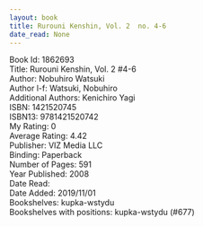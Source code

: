 ```yaml
---
layout: book
title: Rurouni Kenshin, Vol. 2  no. 4-6
date_read: None
---
```


Book Id: 1862693<br />
Title: Rurouni Kenshin, Vol. 2 #4-6<br />
Author: Nobuhiro Watsuki<br />
Author l-f: Watsuki, Nobuhiro<br />
Additional Authors: Kenichiro Yagi<br />
ISBN: 1421520745<br />
ISBN13: 9781421520742<br />
My Rating: 0<br />
Average Rating: 4.42<br />
Publisher: VIZ Media LLC<br />
Binding: Paperback<br />
Number of Pages: 591<br />
Year Published: 2008<br />
Date Read: <br />
Date Added: 2019/11/01<br />
Bookshelves: kupka-wstydu<br />
Bookshelves with positions: kupka-wstydu (#677)<br />

